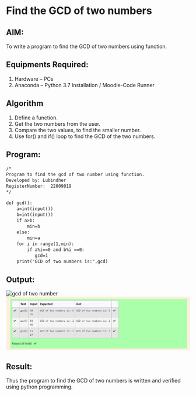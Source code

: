 # Find the GCD of two numbers

## AIM:
To write a program to find the GCD of two numbers using function.

## Equipments Required:
1. Hardware – PCs
2. Anaconda – Python 3.7 Installation / Moodle-Code Runner

## Algorithm
1. Define a function.
2. Get the two numbers from the user.
3. Compare the two values, to find the smaller number.
4. Use for() and if() loop to find the GCD of the two numbers.

## Program:
```
/*
Program to find the gcd of two number using function.
Developed by: Lubindher
RegisterNumber:  22009019
*/
```
```
def gcd():
    a=int(input())
    b=int(input())
    if a>b:
        min=b
    else:
        min=a
    for i in range(1,min):
        if a%i==0 and b%i ==0:
           gcd=i
    print("GCD of two numbers is:",gcd)

```

## Output:
![gcd of two number](gcd.png)
![output](Screenshot%202023-01-14%20160208.png)

## Result:
Thus the program to find the GCD of two numbers is written and verified using python programming.
